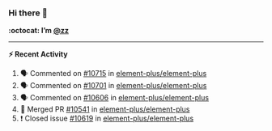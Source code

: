 ### Hi there 👋

**:octocat: I’m [@zz](https://github.com/holazz)**

---

**:zap: Recent Activity**

<!--START_SECTION:activity-->
1. 🗣 Commented on [#10715](https://github.com/element-plus/element-plus/issues/10715) in [element-plus/element-plus](https://github.com/element-plus/element-plus)
2. 🗣 Commented on [#10701](https://github.com/element-plus/element-plus/issues/10701) in [element-plus/element-plus](https://github.com/element-plus/element-plus)
3. 🗣 Commented on [#10606](https://github.com/element-plus/element-plus/issues/10606) in [element-plus/element-plus](https://github.com/element-plus/element-plus)
4. 🎉 Merged PR [#10541](https://github.com/element-plus/element-plus/pull/10541) in [element-plus/element-plus](https://github.com/element-plus/element-plus)
5. ❗️ Closed issue [#10619](https://github.com/element-plus/element-plus/issues/10619) in [element-plus/element-plus](https://github.com/element-plus/element-plus)
<!--END_SECTION:activity-->
